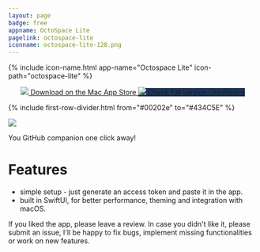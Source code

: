```yaml
---
layout: page
badge: free
appname: OctoSpace Lite
pagelink: octospace-lite
iconname: octospace-lite-128.png
---
```


<div class="row first-row" markdown="0">

{% include icon-name.html app-name="Octospace Lite" icon-path="octospace-lite" %}

<p align="center">
  <a class="appstore-badge" href="https://apps.apple.com/ca/app/octospace-lite/id6476446051?mt=12?mt=12&amp;itsct=apps_box_badge&amp;itscg=30200">
    <img class="appstore-badge__icon" src="{{ site.url | append: site.baseurl}}/assets/img/badges/apple.svg">
    <span class="appstore-badge__text">Download on the</span>
    <span class="appstore-badge__storename">Mac App Store</span>
  </a>

  <a class="appstore-badge internal-link" style="background-color:#1d3557" href="#octospace">
    <img class="appstore-badge__icon" src="{{ site.url | append: site.baseurl}}/assets/img/main-logo/menubar-apps-logo.png">
    <span class="appstore-badge__text">Check full version</span>
    <span class="appstore-badge__storename">OctoSpace</span>
  </a>
</p>
</div>

{% include first-row-divider.html from="#00202e" to="#434C5E" %}

<div class="row second-row">
  <div class="col m8 offset-m2">
  <img class="rounded-corners" src="{{ site.url | append: site.baseurl}}/assets/img/screenshots/octospace-lite/octospace-lite-1.png">
  
You GitHub companion one click away!    

# Features

  - simple setup - just generate an access token and paste it in the app.
  - built in SwiftUI, for better performance, theming and integration with macOS.

If you liked the app, please leave a review. In case you didn't like it, please submit an issue, I'll be happy to fix bugs, implement missing functionalities or work on new features. 
</div>
</div>

